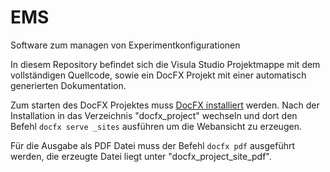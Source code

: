 # EMS
Software zum managen von Experimentkonfigurationen

In diesem Repository befindet sich die Visula Studio Projektmappe mit dem vollständigen Quellcode, sowie ein DocFX Projekt mit einer automatisch generierten Dokumentation.


Zum starten des DocFX Projektes muss [DocFX installiert](https://dotnet.github.io/docfx/tutorial/docfx_getting_started.html#2-use-docfx-as-a-command-line-tool) werden.
Nach der Installation in das Verzeichnis "docfx_project\" wechseln und dort den Befehl `docfx serve _sites` ausführen um die Webansicht zu erzeugen.

Für die Ausgabe als PDF Datei muss der Befehl `docfx pdf` ausgeführt werden, die erzeugte Datei liegt unter "docfx_project\_site_pdf\".
